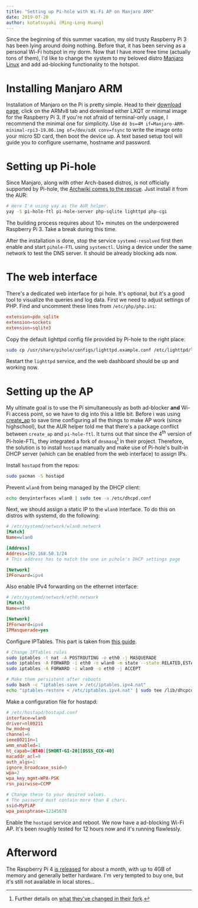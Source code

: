 ```yaml
---
title: "Setting up Pi-hole with Wi-Fi AP on Manjaro ARM"
date: 2019-07-20
author: kotatsuyaki (Ming-Long Huang)
---
```


Since the beginning of this summer vacation, my old trusty Raspberry Pi 3 has been lying around doing nothing. Before that, it has been serving as a personal Wi-Fi hotspot in my dorm. Now that I have more free time (actually tons of them), I'd like to change the system to my beloved distro [Manjaro Linux](https://manjaro.org/) and add ad-blocking functionality to the hotspot.

# Installing Manjaro ARM

Installation of Manjaro on the Pi is pretty simple. Head to their [download page](https://manjaro.org/download/), click on the ARMv8 tab and download either LXQT or minimal image for the Raspberry Pi 3. If you're not afraid of terminal-only usage, I recommend the minimal one for simplicity. Use `dd bs=4M if=Manjaro-ARM-minimal-rpi3-19.06.img of=/dev/sdX conv=fsync` to write the image onto your micro SD card, then boot the device up. A text based setup tool will guide you to configure username, hostname and password.

<!-- more -->

# Setting up Pi-hole

Since Manjaro, along with other Arch-based distros, is not officially supported by Pi-hole, the [Archwiki comes to the rescue](https://wiki.archlinux.org/index.php/Pi-hole). Just install it from the AUR:

```bash
# Here I'm using yay as the AUR helper.
yay -S pi-hole-ftl pi-hole-server php-sqlite lighttpd php-cgi
```

The building process requires about 10+ minutes on the underpowered Raspberry Pi 3. Take a break during this time.

After the installation is done, stop the service `systemd-resolved` first then enable and start `pihole-FTL` using `systemctl`. Using a device under the same network to test the DNS server. It should be already blocking ads now.

# The web interface

There's a dedicated web interface for pi hole. It's optional, but it's a good tool to visualize the queries and log data. First we need to adjust settings of PHP. Find and uncomment these lines from `/etc/php/php.ini`:

```conf
extension=pdo_sqlite
extension=sockets
extension=sqlite3
```

Copy the default lighttpd config file provided by Pi-hole to the right place:

```bash
sudo cp /usr/share/pihole/configs/lighttpd.example.conf /etc/lighttpd/lighttpd.conf
```

Restart the `lighttpd` service, and the web dashboard should be up and working now.

# Setting up the AP

My ultimate goal is to use the Pi simultaneously as both ad-blocker **and** Wi-Fi access point, so we have to dig into this a little bit. Before i was using [create_ap](https://github.com/oblique/create_ap) to save time configuring all the things to make AP work (since highschool), but the AUR helper told me that there's a package conflict between `create_ap` and `pi-hole-ftl`. It turns out that since the 4<sup>th</sup> version of Pi-hole-FTL, they integrated a fork of `dnsmasq`[^1] in their project. Therefore, the solution is to install `hostapd` manually and make use of Pi-hole's built-in DHCP server (which can be enabled from the web interface) to assign IPs.

Install `hostapd` from the repos:

```bash
sudo pacman -S hostapd
```

Prevent `wlan0` from being managed by the DHCP client:

```bash
echo denyinterfaces wlan0 | sudo tee -a /etc/dhcpd.conf
```

Next, we should assign a static IP to the `wlan0` interface. To do this on distros with systemd, do the following:

```ini
# /etc/systemd/network/wlan0.network
[Match]
Name=wlan0

[Address]
Address=192.168.50.1/24
# This address has to match the one in pihole's DHCP settings page

[Network]
IPForward=ipv4
```

Also enable IPv4 forwarding on the ethernet interface:

```ini
# /etc/systemd/network/eth0.network
[Match]
Name=eth0

[Network]
IPForward=ipv4
IPMasquerade=yes
```

Configure IPTables. This part is taken from [this guide](https://qiita.com/mt08/items/ea3a5357c0c9c4ae121b).

```bash
# Change IPTables rules
sudo iptables -t nat -A POSTROUTING -o eth0 -j MASQUERADE
sudo iptables -A FORWARD -i eth0 -o wlan0 -m state --state RELATED,ESTABLISHED -j ACCEPT
sudo iptables -A FORWARD -i wlan0 -o eth0 -j ACCEPT

# Make them persistent after reboots
sudo bash -c "iptables-save > /etc/iptables.ipv4.nat"
echo "iptables-restore < /etc/iptables.ipv4.nat" | sudo tee /lib/dhcpcd/dhcpcd-hooks/70-ipv4-nat
```

Make a configuration file for hostapd:

```conf
# /etc/hostapd/hostapd.conf
interface=wlan0
driver=nl80211
hw_mode=g
channel=6
ieee80211n=1
wmm_enabled=1
ht_capab=[HT40][SHORT-GI-20][DSSS_CCK-40]
macaddr_acl=0
auth_algs=1
ignore_broadcase_ssid=0
wpa=2
wpa_key_mgmt=WPA-PSK
rsn_pairwise=CCMP

# Change these to your desired values.
# The password must contain more than 8 chars.
ssid=MyPiAP
wpa_passphrase=12345678
```

Enable the `hostapd` service and reboot. We now have a ad-blocking Wi-Fi AP. It's been roughly tested for 12 hours now and it's running flawlessly.

# Afterword

The Raspberry Pi 4 [is released](https://www.raspberrypi.org/blog/raspberry-pi-4-on-sale-now-from-35/) for about a month, with up to 4GB of memory and generally better hardware. I'm very tempted to buy one, but it's still not available in local stores...

[^1]: Further details on [what they've changed in their fork](https://docs.pi-hole.net/ftldns/dns-resolver/).
